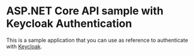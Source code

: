 # ASP.NET Core API sample with Keycloak Authentication

This is a sample application that you can use as reference to authenticate with [Keycloak](https://www.keycloak.org/).

